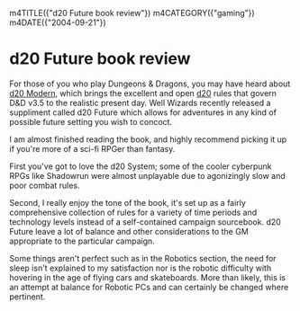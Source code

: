 m4TITLE({"d20 Future book review"})
m4CATEGORY({"gaming"})
m4DATE({"2004-09-21"})

d20 Future book review
======================

For those of you who play Dungeons & Dragons, you may have heard about
[d20 Modern](http://wizards.com/default.asp?x=d20modern), which brings
the excellent and open [d20](http://wizards.com/d20) rules that govern
D&D v3.5 to the realistic present day. Well Wizards recently released a
suppliment called d20 Future which allows for adventures in any kind of
possible future setting you wish to concoct.

I am almost finished reading the book, and highly recommend picking it
up if you're more of a sci-fi RPGer than fantasy.

First you've got to love the d20 System; some of the cooler cyberpunk
RPGs like Shadowrun were almost unplayable due to agonizingly slow and
poor combat rules.

Second, I really enjoy the tone of the book, it's set up as a fairly
comprehensive collection of rules for a variety of time periods and
technology levels instead of a self-contained campaign sourcebook. d20
Future leave a lot of balance and other considerations to the GM
appropriate to the particular campaign.

Some things aren't perfect such as in the Robotics section, the need
for sleep isn't explained to my satisfaction nor is the robotic
difficulty with hovering in the age of flying cars and skateboards. More
than likely, this is an attempt at balance for Robotic PCs and can
certainly be changed where pertinent.
